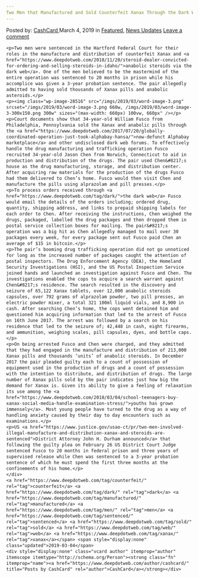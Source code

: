 ```yaml
---
Two Men that Manufactured and Sold Counterfeit Xanax Through the Dark Web Sentenced
---
```

<article class="post-listing post-28514 post type-post status-publish format-standard has-post-thumbnail hentry  tag-counterfeit tag-dark tag-manufactured tag-men tag-sentenced  tag-web tag-xanax">
    <div class="post-inner">
        <span>Posted by: <a href="https://www.deepdotweb.com/author/cashcard/" title="">CashCard </a></span>
    <span>March 4, 2019</span>
    <span>in <a href="https://www.deepdotweb.com/category/deepdot-news/" rel="category tag">Featured</a>, <a href="https://www.deepdotweb.com/category/news-updates/" rel="category tag">News Updates</a></span>
    <span><a href="https://www.deepdotweb.com/2019/03/04/two-men-that-manufactured-and-sold-counterfeit-xanax-through-the-dark-web-sentenced/#respond">Leave a comment</a></span>
    </p>
    <div class="clear"></div>
    
    <p>Two men were sentenced in the Hartford Federal Court for their roles in the manufacture and distribution of counterfeit Xanax and <a href="https://www.deepdotweb.com/2018/11/20/steroid-dealer-convicted-for-ordering-and-selling-steroids-in-idaho/">anabolic steroids via the dark web</a>. One of the men believed to be the mastermind of the entire operation was sentenced to 20 months in prison while his accomplice was given a 3-year probation sentence. The pair allegedly admitted to having sold thousands of Xanax pills and anabolic asteroids.</p>
    <p><img class="wp-image-28516" src="/imgs/2019/03/word-image-3.png" srcset="/imgs/2019/03/word-image-3.png 660w, /imgs/2019/03/word-image-3-300x150.png 300w" sizes="(max-width: 660px) 100vw, 660px" /></p>
    <p>Court documents show that 34-year-old William Fusco from Philadelphia, Pennsylvania sold the Xanax and anabolic pills through the <a href="https://www.deepdotweb.com/2017/07/20/globally-coordinated-operation-just-took-alphabay-hansa/">now-defunct Alphabay marketplace</a> and other undisclosed dark web forums. To effectively handle the drug manufacturing and trafficking operation Fusco recruited 34-year-old Jason Chen from Norwich, Connecticut to aid in production and distribution of the drugs. The pair used Chen&#8217;s house as the drug manufacturing, storage, and distribution center. After acquiring raw materials for the production of the drugs Fusco had them delivered to Chen’s home. Fusco would then visit Chen and manufacture the pills using alprazolam and pill presses.</p>
    <p>To process orders received through <a href="https://www.deepdotweb.com/tag/dark/">the dark web</a> Fusco would email the details of the orders including; ordered drug, quantity, shipping address, and links to prepaid shipping labels for each order to Chen. After receiving the instructions, Chen weighed the drugs, packaged, labelled the drug packages and then dropped them in postal service collection boxes for mailing. The pair&#8217;s operation was a big hit as Chen allegedly managed to mail over 30 packages every week, for every package sent out Fusco paid Chen an average of $15 in bitcoin.</p>
    <p>The pair’s booming drug trafficking operation did not go unnoticed for long as the increased number of packages caught the attention of postal inspectors. The Drug Enforcement Agency (DEA), the Homeland Security Investigations (HSI), and the US Postal Inspection Service joined hands and launched an investigation against Fusco and Chen. The investigations enabled the cops to acquire a search warrant against Chen&#8217;s residence. The search resulted in the discovery and seizure of 65,122 Xanax tablets, over 12,000 anabolic steroids capsules, over 792 grams of alprazolam powder, two pill presses, an electric powder mixer, a total 321 100ml liquid vials, and 8,900 in cash. After searching Chen’s home, the cops went detained him and questioned him acquiring information that led to the arrest of Fusco on 16th June 2017. The arrest was followed by a search on his residence that led to the seizure of; 42,448 in cash, eight firearms, and ammunition, weighing scales, pill capsules, dyes, and bottle caps.</p>
    <p>On being arrested Fusco and Chen were charged, and they admitted that they had engaged in the manufacture and distribution of 213,000 Xanax pills and thousands ‘units’ of anabolic steroids. In December 2017 the pair pleaded guilty each to a count of possession of equipment used in the production of drugs and a count of possession with the intention to distribute, and distribution of drugs. The large number of Xanax pills sold by the pair indicates just how big the demand for Xanax is. Given its ability to give a feeling of relaxation its use among the <a href="https://www.deepdotweb.com/2018/03/04/school-teenagers-buy-xanax-social-media-handle-examination-stress/">youths has grown immensely</a>. Most young people have turned to the drug as a way of handling anxiety caused by their day to day encounters such as examinations.</p>
    <p>US <a href="https://www.justice.gov/usao-ct/pr/two-men-involved-illegal-manufacture-and-distribution-xanax-and-steroids-are-sentenced">District Attorney John H. Durham announced</a> that following the guilty plea on February 26 US District Court Judge sentenced Fusco to 20 months in federal prison and three years of supervised release while Chen was sentenced to a 3-year probation sentence of which he must spend the first three months at the confinements of his home.</p>
    </div>
    <a href="https://www.deepdotweb.com/tag/counterfeit/" rel="tag">counterfeit</a> <a href="https://www.deepdotweb.com/tag/dark/" rel="tag">dark</a> <a href="https://www.deepdotweb.com/tag/manufactured/" rel="tag">manufactured</a> <a href="https://www.deepdotweb.com/tag/men/" rel="tag">men</a> <a href="https://www.deepdotweb.com/tag/sentenced/" rel="tag">sentenced</a> <a href="https://www.deepdotweb.com/tag/sold/" rel="tag">sold</a> <a href="https://www.deepdotweb.com/tag/web/" rel="tag">web</a> <a href="https://www.deepdotweb.com/tag/xanax/" rel="tag">xanax</a></span> <span style="display:none" class="updated">2019-03-04</span>
    <div style="display:none" class="vcard author" itemprop="author" itemscope itemtype="http://schema.org/Person"><strong class="fn" itemprop="name"><a href="https://www.deepdotweb.com/author/cashcard/" title="Posts by CashCard" rel="author">CashCard</a></strong></div>
    
